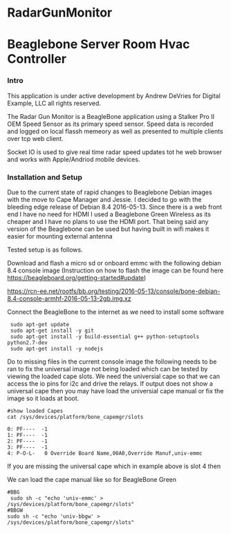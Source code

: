 ﻿# RadarGunMonitor
# Beaglebone Server Room Hvac Controller #

### Intro ###
This application is under active development by Andrew DeVries for Digital Example, LLC all rights reserved.

The Radar Gun Monitor is a BeagleBone application using a Stalker Pro II OEM Speed Sensor as its primary speed sensor. Speed data is recorded and logged on local flassh memeory as well as presented to multiple clients over tcp web client.

Socket IO is used to give real time radar speed updates tot he web browser and works with Apple/Andriod mobile devices. 

### Installation and Setup ###
Due to the current state of rapid changes to Beaglebone Debian images with the move to Cape Manager and Jessie. I decided to go with the bleeding edge release
of Debian 8.4 2016-05-13.   Since there is a web front end I have no need for HDMI I used a Beaglebone Green Wireless as its cheaper and I have no plans to use the HDMI port.
That being said any version of the Beaglebone can be used but having built in wifi makes it easier for mounting external antenna

Tested setup is as follows.

Download and flash a micro sd or onboard emmc with the following debian 8.4 console image (Instruction on how to flash the image can be found here <https://beagleboard.org/getting-started#update>)

<https://rcn-ee.net/rootfs/bb.org/testing/2016-05-13/console/bone-debian-8.4-console-armhf-2016-05-13-2gb.img.xz>

Connect the BeagleBone to the internet as we need to install some software

```
 sudo apt-get update
 sudo apt-get install -y git
 sudo apt-get install -y build-essential g++ python-setuptools python2.7-dev
 sudo apt-get install -y nodejs
 ```

 Do to missing files in the current console image the following needs to be ran to fix the universal image not being loaded
 which can be tested by viewing the loaded cape slots.
 We need the universial cape so that we can access the io pins for i2c and drive the relays.
 If output does not show  a universal cape then you may have load the universial cape manual or fix the image so it loads at boot.

 ```
 #show loaded Capes
 cat /sys/devices/platform/bone_capemgr/slots
 ```

  ```
 0: PF----  -1
 1: PF----  -1
 2: PF----  -1
 3: PF----  -1
 4: P-O-L-   0 Override Board Name,00A0,Override Manuf,univ-emmc
 ```

 If you are missing the universal cape which in example above is slot 4 then


 We can load the cape manual like so for BeagleBone Green
 ```   
 #BBG
  sudo sh -c "echo 'univ-emmc' > /sys/devices/platform/bone_capemgr/slots"
 #BBGW
 sudo sh -c "echo 'univ-bbgw' > /sys/devices/platform/bone_capemgr/slots"
 
 ```


